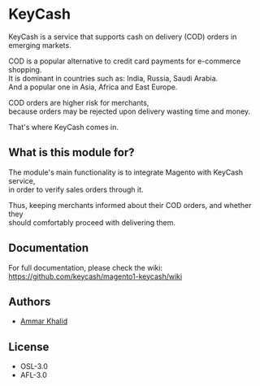 # KeyCash

KeyCash is a service that supports cash on delivery (COD) orders in emerging markets.

COD is a popular alternative to credit card payments for e-commerce shopping.  
It is dominant in countries such as: India, Russia, Saudi Arabia.  
And a popular one in Asia, Africa and East Europe.

COD orders are higher risk for merchants,  
because orders may be rejected upon delivery wasting time and money.

That's where KeyCash comes in.

## What is this module for?

The module's main functionality is to integrate Magento with KeyCash service,  
in order to verify sales orders through it.

Thus, keeping merchants informed about their COD orders, and whether they  
should comfortably proceed with delivering them.

## Documentation

For full documentation, please check the wiki:  
https://github.com/keycash/magento1-keycash/wiki

## Authors

* [Ammar Khalid](https://github.com/amr-z)

## License

* OSL-3.0
* AFL-3.0
